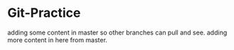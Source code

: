 # Git-Practice

adding some content in master so other branches can pull and see.
adding more content in here from master.
